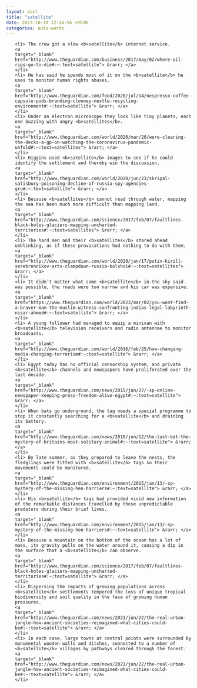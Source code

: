 ```yaml
---
layout: post
title: "satellite"
date: 2023-10-10 12:34:56 +0530
categories: auto-words
---
```

<ol>

    <li> The crew got a slow <b>satellite</b> internet service.
    <a 
    target="_blank" 
    href="http://www.theguardian.com/business/2017/may/02/where-oil-rigs-go-to-die#:~:text=satellite"> &rarr; </a>
    </li>
    <li> He has said he spends most of it on the <b>satellite</b> he uses to monitor human rights abuses.
    <a 
    target="_blank" 
    href="http://www.theguardian.com/food/2020/jul/14/nespresso-coffee-capsule-pods-branding-clooney-nestle-recycling-environment#:~:text=satellite"> &rarr; </a>
    </li>
    <li> Under an electron microscope they look like tiny planets, each one buzzing with angry <b>satellites</b>.
    <a 
    target="_blank" 
    href="http://www.theguardian.com/world/2020/mar/20/were-clearing-the-decks-a-gp-on-watching-the-coronavirus-pandemic-unfold#:~:text=satellites"> &rarr; </a>
    </li>
    <li> Higgins used <b>satellite</b> images to see if he could identify the settlement and thereby win the discussion.
    <a 
    target="_blank" 
    href="http://www.theguardian.com/world/2020/jun/23/skripal-salisbury-poisoning-decline-of-russia-spy-agencies-gru#:~:text=satellite"> &rarr; </a>
    </li>
    <li> Because <b>satellites</b> cannot read through water, mapping the sea has been much more difficult than mapping land.
    <a 
    target="_blank" 
    href="http://www.theguardian.com/science/2017/feb/07/faultlines-black-holes-glaciers-mapping-uncharted-territories#:~:text=satellites"> &rarr; </a>
    </li>
    <li> The hard men and their <b>satellites</b> stared ahead unblinking, as if these provocations had nothing to do with them.
    <a 
    target="_blank" 
    href="http://www.theguardian.com/world/2020/jan/17/putin-kirill-serebrennikov-arts-clampdown-russia-bolshoi#:~:text=satellites"> &rarr; </a>
    </li>
    <li> It didn’t matter what some <b>satellite</b> in the sky said was possible, the roads were too narrow and his car was expensive.
    <a 
    target="_blank" 
    href="https://www.theguardian.com/world/2023/mar/02/you-wont-find-a-braver-man-the-muslim-witness-confronting-indias-legal-labyrinth-nisar-ahmed#:~:text=satellite"> &rarr; </a>
    </li>
    <li> A young follower had managed to equip a minivan with <b>satellite</b> television receivers and radio antennae to monitor broadcasts.
    <a 
    target="_blank" 
    href="http://www.theguardian.com/world/2016/feb/25/how-changing-media-changing-terrorism#:~:text=satellite"> &rarr; </a>
    </li>
    <li> Egypt today has no official censorship system, and private <b>satellite</b> channels and newspapers have proliferated over the last decade.
    <a 
    target="_blank" 
    href="http://www.theguardian.com/news/2015/jan/27/-sp-online-newspaper-keeping-press-freedom-alive-egypt#:~:text=satellite"> &rarr; </a>
    </li>
    <li> When bats go underground, the tag needs a special programme to stop it constantly searching for a <b>satellite</b> and draining its battery.
    <a 
    target="_blank" 
    href="http://www.theguardian.com/news/2018/jun/12/the-last-bat-the-mystery-of-britains-most-solitary-animal#:~:text=satellite"> &rarr; </a>
    </li>
    <li> By late summer, as they prepared to leave the nests, the fledglings were fitted with <b>satellite</b> tags so their movements could be monitored.
    <a 
    target="_blank" 
    href="http://www.theguardian.com/environment/2015/jan/13/-sp-mystery-of-the-missing-hen-harriers#:~:text=satellite"> &rarr; </a>
    </li>
    <li> His <b>satellite</b> tags had provided vivid new information of the remarkable distances travelled by these unpredictable predators during their brief lives.
    <a 
    target="_blank" 
    href="http://www.theguardian.com/environment/2015/jan/13/-sp-mystery-of-the-missing-hen-harriers#:~:text=satellite"> &rarr; </a>
    </li>
    <li> Because a mountain on the bottom of the ocean has a lot of mass, its gravity pulls on the water around it, causing a dip in the surface that a <b>satellite</b> can observe.
    <a 
    target="_blank" 
    href="http://www.theguardian.com/science/2017/feb/07/faultlines-black-holes-glaciers-mapping-uncharted-territories#:~:text=satellite"> &rarr; </a>
    </li>
    <li> Dispersing the impacts of growing populations across <b>satellite</b> settlements tempered the loss of unique tropical biodiversity and soil quality in the face of growing human pressures.
    <a 
    target="_blank" 
    href="http://www.theguardian.com/news/2021/jun/22/the-real-urban-jungle-how-ancient-societies-reimagined-what-cities-could-be#:~:text=satellite"> &rarr; </a>
    </li>
    <li> In each case, large towns at central points were surrounded by monumental wooden walls and ditches, connected to a number of <b>satellite</b> villages by pathways cleared through the forest.
    <a 
    target="_blank" 
    href="http://www.theguardian.com/news/2021/jun/22/the-real-urban-jungle-how-ancient-societies-reimagined-what-cities-could-be#:~:text=satellite"> &rarr; </a>
    </li>